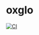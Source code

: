 # oxglo

[![CI](https://github.com/sjiang2019/oxglo/actions/workflows/main.yml/badge.svg)](https://github.com/sjiang2019/oxglo/actions/workflows/main.yml)
